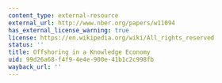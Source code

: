 ```yaml
---
content_type: external-resource
external_url: http://www.nber.org/papers/w11094
has_external_license_warning: true
license: https://en.wikipedia.org/wiki/All_rights_reserved
status: ''
title: Offshoring in a Knowledge Economy
uid: 99d26a68-f4f9-4e4e-900e-41b1c2c998fb
wayback_url: ''
---
```

